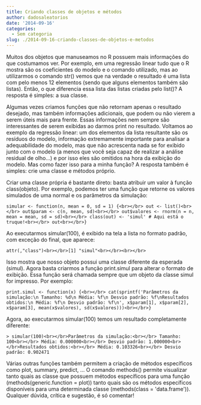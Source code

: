 ```yaml
---
title: Criando classes de objetos e métodos
author: dadosaleatorios
date: '2014-09-16'
categories:
  - Sem categoria
slug: ./2014-09-16-criando-classes-de-objetos-e-metodos
---
```


Muitos dos objetos que manuseamos no R possuem mais informações do que costumamos ver. Por exemplo, em uma regressão linear tudo que o R mostra são os coeficientes do modelo e o comando utilizado, mas ao utilizarmos o comando str() vemos que na verdade o resultado é uma lista com pelo menos 12 elementos (sendo que alguns elementos também são listas). Então, o que diferencia essa lista das listas criadas pelo list()? A resposta é simples: a sua classe.

Algumas vezes criamos funções que não retornam apenas o resultado desejado, mas também informações adicionais, que podem ou não vierem a serem úteis mais para frente. Essas informações nem sempre são interessantes de serem exibidas ao darmos print no resultado. Voltamos ao exemplo da regressão linear: um dos elementos da lista resultante são os resíduos do modelo, informação extremamente importante para analisar a adequabilidade do modelo, mas que não acrescenta nada se for exibido junto com o modelo (a menos que você seja capaz de realizar a análise residual de olho...) e por isso eles são omitidos na hora da exibição do modelo. Mas como fazer isso para a minha função? A resposta também é simples: crie uma classe e métodos próprio.

Criar uma classe própria é bastante direto: basta atribuir um valor à função class(objeto). Por exemplo, podemos ter uma função que retorne os valores simulados de uma normal e os parâmetros da simulação:

    simular <- function(n, mean = 0, sd = 1) {<br></br> out <- list()<br></br> out$param <- c(n, mean, sd)<br></br> out$valores <- rnorm(n = n, mean = mean, sd = sd)<br></br> class(out) <- 'simul' # Aqui está o truque!<br></br> out<br></br>}

Ao executarmos simular(100), é exibido na tela a lista no formato padrão, com exceção do final, que aparece:

    attr(,"class")<br></br>[1] "simul"<br></br><br></br>

Isso mostra que nosso objeto possui uma classe diferente da esperada (simul). Agora basta criarmos a função print.simul para alterar o formato de exibição. Essa função será chamada sempre que um objeto da classe simul for impresso. Por exemplo:

    print.simul <- function(x) {<br></br> cat(sprintf('Parâmetros da simulação:\n Tamanho: %d\n Média: %f\n Desvio padrão: %f\nResultados obtidos:\n Média: %f\n Desvio padrão: %f\n', x$param[1], x$param[2], x$param[3], mean(x$valores), sd(x$valores)))<br></br>}

Agora, ao executarmos simular(100) temos um resultado completamente diferente:

    > simular(100)<br></br>Parâmetros da simulação:<br></br> Tamanho: 100<br></br> Média: 0.000000<br></br> Desvio padrão: 1.000000<br></br>Resultados obtidos:<br></br> Média: 0.103326<br></br> Desvio padrão: 0.902471

Várias outras funções também permitem a criação de métodos específicos como plot, summary, predict, ... O comando  methods() permite visualizar tanto quais as classe que possuem métodos específicos para uma função (methods(generic.function = plot)) tanto quais são os métodos específicos disponíveis para uma determinada classe (methods(class = 'data.frame')). Qualquer dúvida, crítica e sugestão, é só comentar!
